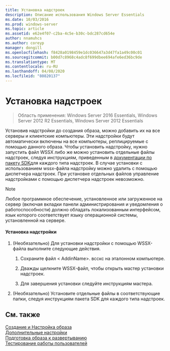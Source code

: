 ```yaml
---
title: Установка надстроек
description: Описание использования Windows Server Essentials
ms.date: 10/03/2016
ms.prod: windows-server
ms.topic: article
ms.assetid: e62e4f07-c2ba-4c5e-b30c-bdc287cd654e
author: nnamuhcs
ms.author: coreyp
manager: dongill
ms.openlocfilehash: f8428a0198459e1dc036647a3d47fa1a49c00c01
ms.sourcegitcommit: b00d7c8968c4adc8f699dbee694afe6ed36bc9de
ms.translationtype: MT
ms.contentlocale: ru-RU
ms.lasthandoff: 04/08/2020
ms.locfileid: "80820137"
---
```

# <a name="install-add-ins"></a>Установка надстроек

>Область применения: Windows Server 2016 Essentials, Windows Server 2012 R2 Essentials, Windows Server 2012 Essentials

Установив надстройки до создания образа, можно добавить их на все серверы и клиентские компьютеры. Эти надстройки будут автоматически включены на все компьютеры, реплицируемые с помощью данного образа. Чтобы установить надстройку, нужно запустить файл WSSX либо же можно установить отдельные файлы надстроек, следуя инструкциям, приведенным в [документации по пакету SDK](https://go.microsoft.com/fwlink/?LinkID=248648)для каждого типа надстроек. В случае установки с использованием wssx-файла надстройку можно удалить с помощью диспетчера надстроек. При установке отдельных файлов управление надстройками с помощью диспетчера надстроек невозможно.  
  
> [!NOTE]
>  Любое программное обеспечение, установленное или загруженное на сервер (включая вкладки панели администрирования и уведомления о работоспособности) должно обладать локализованным интерфейсом, язык которого соответствует языку операционной системы, установленной на сервере.  
  
#### <a name="to-install-an-add-in"></a>Установка надстройки  
  
1.  (Необязательно) Для установки надстройки с помощью WSSX-файла выполните следующие действия.  
  
    1.  Сохраните файл < AddinName\>. всскс на эталонном компьютере.  
  
    2.  Дважды щелкните WSSX-файл, чтобы открыть мастер установки надстроек.  
  
    3.  Для завершения установки следуйте инструкциям мастера.  
  
2.  (Необязательно) Установите отдельные файлы в соответствующие папки, следуя инструкциям пакета SDK для каждого типа надстроек.  
  
## <a name="see-also"></a>См. также  
 [Создание и Настройка образа](Creating-and-Customizing-the-Image.md)   
 [Дополнительные настройки](Additional-Customizations.md)   
 [Подготовка образа к развертыванию](Preparing-the-Image-for-Deployment.md)   
 [Тестирование работы пользователей](Testing-the-Customer-Experience.md)
